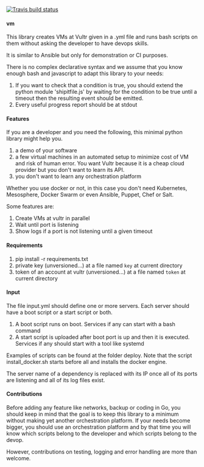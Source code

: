 [![Travis build status](https://travis-ci.org/nicosmaris/vm.png?branch=ship)](https://travis-ci.org/nicosmaris/vm)

#### vm

This library creates VMs at Vultr given in a .yml file and runs bash scripts on them without asking the developer to have devops skills.

It is similar to Ansible but only for demonstration or CI purposes.

There is no complex declarative syntax and we assume that you know enough bash and javascript to adapt this library to your needs:

1. If you want to check that a condition is true, you should extend the python module 'shipitfile.js' by waiting for the condition to be true until a timeout then the resulting event should be emitted.
2. Every useful progress report should be at stdout

#### Features

If you are a developer and you need the following, this minimal python library might help you.

1. a demo of your software
2. a few virtual machines in an automated setup to minimize cost of VM and risk of human error. You want Vultr because it is a cheap cloud provider but you don't want to learn its API.
3. you don't want to learn any orchestration platform

Whether you use docker or not, in this case you don't need Kubernetes, Mesosphere, Docker Swarm or even Ansible, Puppet, Chef or Salt.

Some features are:

1. Create VMs at vultr in parallel
2. Wait until port is listening
3. Show logs if a port is not listening until a given timeout

#### Requirements

1. pip install -r requirements.txt
2. private key (unversioned...) at a file named `key` at current directory
3. token of an account at vultr (unversioned...) at a file named `token` at current directory

#### Input

The file input.yml should define one or more servers. Each server should have a boot script or a start script or both.

1. A boot script runs on boot. Services if any can start with a bash command
2. A start script is uploaded after boot port is up and then it is executed. Services if any should start with a tool like systemd

Examples of scripts can be found at the folder deploy. Note that the script install_docker.sh starts before all and installs the docker engine.

The server name of a dependency is replaced with its IP once all of its ports are listening and all of its log files exist.

#### Contributions

Before adding any feature like networks, backup or coding in Go, you should keep in mind that the goal is to keep this library to a minimum without making yet another orchestration platform.
If your needs become bigger, you should use an orchestration platform and by that time you will know which scripts belong to the developer and which scripts belong to the devop.

However, contributions on testing, logging and error handling are more than welcome.

